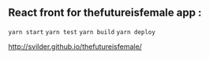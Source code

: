 ## React front for thefutureisfemale app :

`yarn start`
`yarn test`
`yarn build`
`yarn deploy`


http://svilder.github.io/thefutureisfemale/
